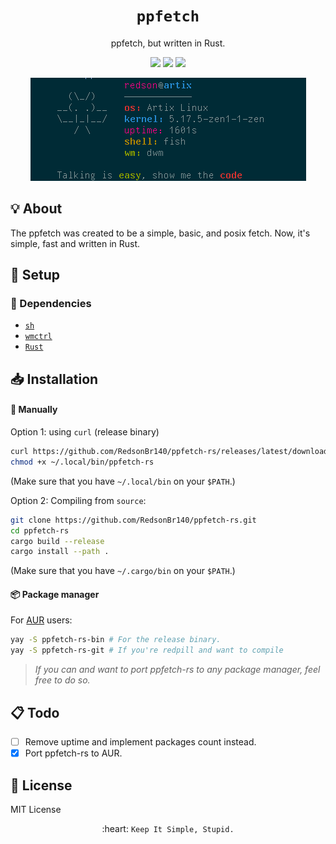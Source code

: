 <h1 align="center"><code>ppfetch</code></h1>
<p align="center">ppfetch, but written in Rust.</p>
<p align="center">
<img src="https://github.com/RedsonBr140/ppfetch-rs/actions/workflows/checks.yml/badge.svg"> 
<img src="https://img.shields.io/github/commits-since/RedsonBr140/ppfetch-rs/latest/master">
<img src="https://img.shields.io/github/license/RedsonBr140/ppfetch-rs?style=flat">
</p>

<p align="center">
  <a href="ppfetch-show.png">
    <img src="ppfetch-show.png">
  </a>
</p>

## 💡 **About**
The ppfetch was created to be a simple, basic, and posix fetch. Now, it's simple, fast and written in Rust.

## 🚀 Setup

### 🧾 Dependencies

- [`sh`](https://en.wikipedia.org/wiki/Unix_shell)
- [`wmctrl`](https://www.freedesktop.org/wiki/Software/wmctrl/)
- [`Rust`](https://rust-lang.org/)

## 📥 **Installation**

#### 🔧 Manually

Option 1: using `curl` (release binary)
```sh
curl https://github.com/RedsonBr140/ppfetch-rs/releases/latest/download/ppfetch-rs > ~/.local/bin/ppfetch-rs
chmod +x ~/.local/bin/ppfetch-rs
```
(Make sure that you have `~/.local/bin` on your `$PATH`.)

Option 2: Compiling from `source`:

```sh
git clone https://github.com/RedsonBr140/ppfetch-rs.git
cd ppfetch-rs
cargo build --release
cargo install --path .
```
(Make sure that you have `~/.cargo/bin` on your `$PATH`.)

#### 📦 Package manager

For [AUR](https://aur.archlinux.org) users:
```sh
yay -S ppfetch-rs-bin # For the release binary.
yay -S ppfetch-rs-git # If you're redpill and want to compile
```
> *If you can and want to port ppfetch-rs to any package manager, feel free to do so.*

## 📋 Todo
 - [ ] Remove uptime and implement packages count instead.
 - [X] Port ppfetch-rs to AUR.

## 💌 **License**

MIT License

<p align="center">:heart: <code>Keep It Simple, Stupid.</code></p>


